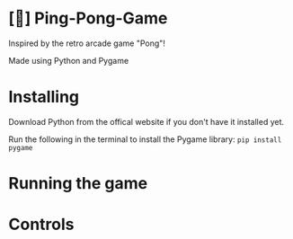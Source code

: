 # [🏓] Ping-Pong-Game
Inspired by the retro arcade game "Pong"! 

Made using Python and Pygame 
# Installing
Download Python from the offical website if you don't have it installed yet.

Run the following in the terminal to install the Pygame library: `pip install pygame`

# Running the game

# Controls 



